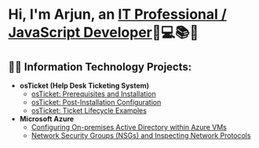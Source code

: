 <h1>Hi, I'm Arjun, an <a href="https://www.linkedin.com/in/arjun-prasad-01010101010101010101010101010101/?trk=opento_sprofile_details">IT Professional / JavaScript Developer</a>🥷💻📚🔥</h1>

<h2>👨‍💻 Information Technology Projects:</h2>

- <b>osTicket (Help Desk Ticketing System)</b>
  - [osTicket: Prerequisites and Installation](https://github.com/The-Mr-Infinity/osTicket-prerequisites)
  - [osTicket: Post-Installation Configuration](https://github.com/The-Mr-Infinity/osTicket---Post-Install-Configuration/blob/main/README.md)
  - [osTicket: Ticket Lifecycle Examples](https://github.com/The-Mr-Infinity/osTicket-Lifecycle-Examples/blob/main/README.md)
- <b>Microsoft Azure</b>
  - [Configuring On-premises Active Directory within Azure VMs](https://github.com/joshmadakorcc/configure-ad)
  - [Network Security Groups (NSGs) and Inspecting Network Protocols](https://github.com/The-Mr-Infinity/Network-Security-Groups-NSGs-and-Inspecting-Network-Protocols)



